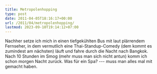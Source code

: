 ```yaml
---
title: Metropolenhopping
type: post
date: 2011-04-05T18:16:17+00:00
url: /2011/04/metropolenhopping/
lastmod: 2023-09-10T19:14:12+07:00
---
```

Nachher setze ich mich in einen tiefgekühlten Bus mit laut plärrendem Fernseher, in dem vermutlich eine Thai-Standup-Comedy (dem kommt es zumindest am nächsten) läuft und fahre durch die Nacht nach Bangkok. Nach 10 Stunden im Smog (mehr muss man sich nicht antun) komm ich schon morgen Nacht zurück. Was für ein Spa? --- muss man alles mal mit gemacht haben.
